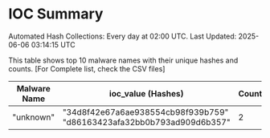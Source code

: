 # IOC Summary

Automated Hash Collections: Every day at 02:00 UTC. Last Updated: 2025-06-06 03:14:15 UTC

This table shows top 10 malware names with their unique hashes and counts. [For Complete list, check the CSV files]

| Malware Name | ioc_value (Hashes) | Count |
|--------------|--------------------|-------|
|  "unknown" |  "34d8f42e67a6ae938554cb98f939b759"<br> "d86163423afa32bb0b793ad909d6b357" | 2 |